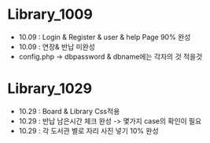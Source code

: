 # Library_1009
- 10.09 : Login & Register & user & help Page 90% 완성
- 10.09 : 연장& 반납 미완성
- config.php -> dbpassword & dbname에는 각자의 것 적을것

# Library_1029
- 10.29 : Board & Library Css적용
- 10.29 : 반납 남은시간 체크 완성 -> 몇가지 case의 확인이 필요
- 10.29 : 각 도서관 별로 자리 사진 넣기 10% 완성
